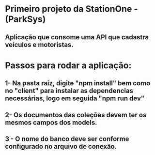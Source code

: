 # Primeiro projeto da StationOne - (ParkSys)

## Aplicação que consome uma API que cadastra veículos e motoristas.

# Passos para rodar a aplicação:

## 1- Na pasta raiz, digite "npm install" bem como no "client" para instalar as dependencias necessárias, logo em seguida "npm run dev"

## 2- Os documentos das coleções devem ter os mesmos campos dos models.

## 3 - O nome do banco deve ser conforme configurado no arquivo de conexão. 
